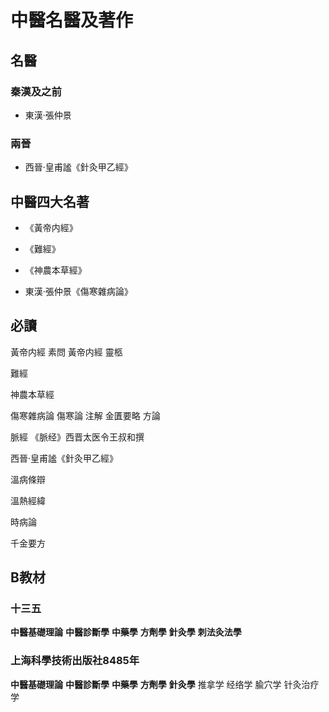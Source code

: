 # 中醫名醫及著作

## 名醫

### 秦漢及之前

- 東漢·張仲景

### 兩晉

- 西晉·皇甫謐《針灸甲乙經》



## 中醫四大名著

- 《黃帝内經》

- 《難經》

- 《神農本草經》

- 東漢·張仲景《傷寒雜病論》

## 必讀

黃帝内經 素問
黃帝内經  靈柩

難經

神農本草經

傷寒雜病論
	傷寒論  注解
	金匱要略  方論

脈經 《脈经》西晋太医令王叔和撰

西晉·皇甫謐《針灸甲乙經》



溫病條辯

溫熱經緯

時病論





千金要方



## B教材

### 十三五

 **中醫基礎理論** 
 **中醫診斷學**
 **中藥學** 
 **方劑學** 
 **針灸學** 
 **刺法灸法學**

###  上海科學技術出版社8485年

 **中醫基礎理論** 
 **中醫診斷學**
 **中藥學** 
 **方劑學** 
 **針灸學** 
 推拿学
 经络学
 腧穴学
 针灸治疗学









